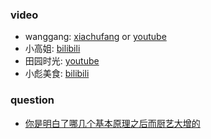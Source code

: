 ### video

* wanggang: [xiachufang](https://www.xiachufang.com/cook/117571982/) or [youtube](https://www.youtube.com/channel/UCg0m_Ah8P_MQbnn77-vYnYw/featured)
* 小高姐: [bilibili](https://space.bilibili.com/216156027)
* 田园时光: [youtube](https://www.youtube.com/channel/UCEkG-qWrskKVdawEFA99koA)
* 小彪美食: [bilibili](https://space.bilibili.com/150645682)

### question
* [你是明白了哪几个基本原理之后而厨艺大增的](https://www.zhihu.com/question/21696230)
